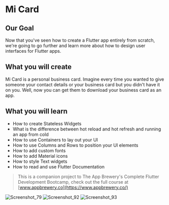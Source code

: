 

# Mi Card

## Our Goal

Now that you've seen how to create a Flutter app entirely from scratch, we're going to go further and learn more about how to design user interfaces for Flutter apps.

## What you will create

Mi Card is a personal business card. Imagine every time you wanted to give someone your contact details or your business card but you didn't have it on you. Well, now you can get them to download your business card as an app.

## What you will learn

* How to create Stateless Widgets
* What is the difference between hot reload and hot refresh and running an app from cold
* How to use Containers to lay out your UI
* How to use Columns and Rows to position your UI elements
* How to add custom fonts
* How to add Material icons
* How to style Text widgets
* How to read and use Flutter Documentation



>This is a companion project to The App Brewery's Complete Flutter Development Bootcamp, check out the full course at [www.appbrewery.co](https://www.appbrewery.co/)


![Screenshot_79](https://user-images.githubusercontent.com/39500000/151121378-823c4d9a-c336-4b34-833e-626adbc21255.png)
![Screenshot_92](https://user-images.githubusercontent.com/39500000/151121384-7524bb35-5638-482e-a13a-d8657768864e.png)
![Screenshot_93](https://user-images.githubusercontent.com/39500000/151121390-20c08aa2-d737-4910-8344-fc45fad8c418.png)
